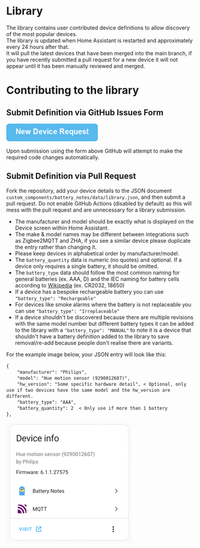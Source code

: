# Library

The library contains user contributed device definitions to allow discovery of the most popular devices.  
The library is updated when Home Assistant is restarted and approximately every 24 hours after that.  
It will pull the latest devices that have been merged into the main branch, if you have recently submitted a pull request for a new device it will not appear until it has been manually reviewed and merged.

# Contributing to the library

## Submit Definition via GitHub Issues Form

[!["New Device Request"](./assets/new-device-request.png)](https://github.com/andrew-codechimp/HA-Battery-Notes/issues/new?template=new_device_request.yml&title=[Device]%3A+)

Upon submission using the form above GitHub will attempt to make the required code changes automatically.

## Submit Definition via Pull Request

Fork the repository, add your device details to the JSON document `custom_components/battery_notes/data/library.json`, and then submit a pull request. Do not enable GitHub Actions (disabled by default) as this will mess with the pull request and are unnecessary for a library submission.

* The manufacturer and model should be exactly what is displayed on the Device screen within Home Assistant.
* The make & model names may be different between integrations such as Zigbee2MQTT and ZHA, if you see a similar device please duplicate the entry rather than changing it.
* Please keep devices in alphabetical order by manufacturer/model.
* The `battery_quantity` data is numeric (no quotes) and optional. If a device only requires a single battery, it should be omitted.
* The `battery_type` data should follow the most common naming for general batteries (ex. AAA, D) and the IEC naming for battery cells according to [Wikipedia](https://en.wikipedia.org/wiki/List_of_battery_sizes) (ex. CR2032, 18650)
* If a device has a bespoke rechargeable battery you can use `"battery_type": "Rechargeable"`
* For devices like smoke alarms where the battery is not replaceable you can use `"battery_type": "Irreplaceable"`
* If a device shouldn't be discovered because there are multiple revisions with the same model number but different battery types it can be added to the library with a `"battery_type": "MANUAL"` to note it is a device that shouldn't have a battery definition added to the library to save removal/re-add because people don't realise there are variants.

For the example image below, your JSON entry will look like this:

```
{
    "manufacturer": "Philips",
    "model": "Hue motion sensor (9290012607)",
    "hw_version": "Some specific hardware detail", < Optional, only use if two devices have the same model and the hw_version are different.
    "battery_type": "AAA",
    "battery_quantity": 2  < Only use if more than 1 battery
},
```

![device details](./assets/screenshot-device-info.png)
